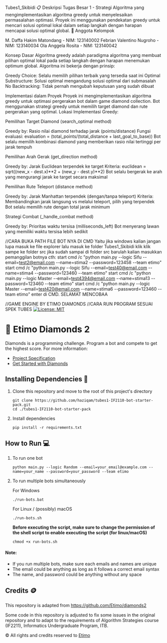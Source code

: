 Tubes1_Skibidi
📋 Deskripsi
Tugas Besar 1 - Strategi Algoritma yang mengimplementasikan algoritma greedy untuk menyelesaikan permasalahan optimasi. Proyek ini menggunakan pendekatan greedy untuk mencari solusi optimal lokal dalam setiap langkah dengan harapan mencapai solusi optimal global.
👥 Anggota Kelompok

M. Daffa Hakim Matondang - NIM: 123140002
Febrian Valentino Nugroho - NIM: 123140034
Ola Anggela Rosita - NIM: 123140042


Konsep Dasar
Algoritma greedy adalah paradigma algoritma yang membuat pilihan optimal lokal pada setiap langkah dengan harapan menemukan optimum global. Algoritma ini bekerja dengan prinsip:

Greedy Choice: Selalu memilih pilihan terbaik yang tersedia saat ini
Optimal Substructure: Solusi optimal mengandung solusi optimal dari submasalah
No Backtracking: Tidak pernah mengubah keputusan yang sudah dibuat

Implementasi dalam Proyek
Proyek ini mengimplementasikan algoritma greedy untuk optimasi pergerakan bot dalam game diamond collection. Bot menggunakan strategi greedy untuk memilih target diamond dan rute pergerakan yang optimal.
Lokasi Implementasi Greedy:

Pemilihan Target Diamond (search_optimal method)

Greedy by: Rasio nilai diamond terhadap jarak (points/distance)
Fungsi evaluasi: evaluation = (total_points/(total_distance + last_goal_to_base))
Bot selalu memilih kombinasi diamond yang memberikan rasio nilai tertinggi per jarak tempuh


Pemilihan Arah Gerak (get_direction method)

Greedy by: Jarak Euclidean terpendek ke target
Kriteria: euclidean = sqrt((new_x - dest.x)**2 + (new_y - dest.y)**2)
Bot selalu bergerak ke arah yang mengurangi jarak ke target secara maksimal


Pemilihan Rute Teleport (distance method)

Greedy by: Jarak Manhattan terpendek (dengan/tanpa teleport)
Kriteria: Membandingkan jarak langsung vs melalui teleport, pilih yang terpendek
Bot selalu memilih rute dengan total jarak minimum


Strategi Combat (_handle_combat method)

Greedy by: Prioritas waktu tersisa (milliseconds_left)
Bot menyerang lawan yang memiliki waktu tersisa lebih sedikit

//CARA BUKA PATH FILE BOT NYA DI CMD 
Yaitu jika windows kalian jangan lupa masuk ke file explorer lalu masuk ke folder Tubes1_Skibidi klik klik sampe ke folder src jika sudah sampai di folder src barulah kalian masukkan pemanggilan botnya
cth:
start cmd /c "python main.py --logic Sifu --email=test2@email.com --name=stima2 --password=123458 --team etimo"
start cmd /c "python main.py --logic Sifu --email=test40@email.com --name=stima4 --password=123460 --team etimo"
start cmd /c "python main.py --logic Master --email=test4394@email.com --name=stima13 --password=123460 --team etimo"
start cmd /c "python main.py --logic Master --email=test420@email.com --name=stima6 --password=123460 --team etimo"
enter di CMD. SELAMAT MENCOBAA


//GAME ENGINE BY ETIMO DIAMONDS
//CARA RUN PROGRAM SESUAI SPEK TUBES 
[![License: MIT](https://img.shields.io/badge/License-MIT-yellow.svg)](https://opensource.org/licenses/MIT)

# 💎 Etimo Diamonds 2

Diamonds is a programming challenge. Program a bot and compete to get the highest score. For more information:

-   [Project Specification](https://docs.google.com/document/d/13cbmMVXviyu8eKQ6heqgDzt4JNNMeAZO/edit)
-   [Get Started with Diamonds](https://docs.google.com/document/d/1L92Axb89yIkom0b24D350Z1QAr8rujvHof7-kXRAp7c/edit)

## Installing Dependencies 🔨

1. Clone this repository and move to the root of this project's directory

    ```
    git clone https://github.com/haziqam/tubes1-IF2110-bot-starter-pack.git
    cd ./tubes1-IF2110-bot-starter-pack
    ```

2. Install dependencies

    ```
    pip install -r requirements.txt
    ```

## How to Run 💻

1. To run one bot

    ```
    python main.py --logic Random --email=your_email@example.com --name=your_name --password=your_password --team etimo
    ```

2. To run multiple bots simultaneously

    For Windows

    ```
    ./run-bots.bat
    ```

    For Linux / (possibly) macOS

    ```
    ./run-bots.sh
    ```

    <b>Before executing the script, make sure to change the permission of the shell script to enable executing the script (for linux/macOS)</b>

    ```
    chmod +x run-bots.sh
    ```

#### Note:

-   If you run multiple bots, make sure each emails and names are unique
-   The email could be anything as long as it follows a correct email syntax
-   The name, and password could be anything without any space

## Credits 🪙

This repository is adapted from https://github.com/Etimo/diamonds2

Some code in this repository is adjusted to fix some issues in the original repository and to adapt to the requirements of Algorithm Strategies course (IF2211), Informatics Undergraduate Program, ITB.

©️ All rights and credits reserved to [Etimo](https://github.com/Etimo)

